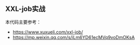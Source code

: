 ## XXL-job实战

本代码主要参考：
- https://www.xuxueli.com/xxl-job/
- https://mp.weixin.qq.com/s/iLm6YD61ecMVq9voDmOKsA